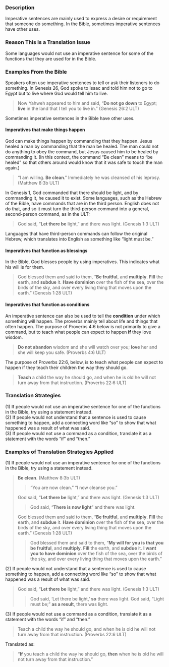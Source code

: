 ### Description

Imperative sentences are mainly used to express a desire or requirement that someone do something. In the Bible, sometimes imperative sentences have other uses.

### Reason This Is a Translation Issue

Some languages would not use an imperative sentence for some of the functions that they are used for in the Bible.

### Examples From the Bible

Speakers often use imperative sentences to tell or ask their listeners to do something. In Genesis 26, God spoke to Isaac and told him not to go to Egypt but to live where God would tell him to live.

> Now Yahweh appeared to him and said, “**Do not go down** to Egypt; **live** in the land that I tell you to live in.” (Genesis 26:2 ULT)

Sometimes imperative sentences in the Bible have other uses.

#### Imperatives that make things happen

God can make things happen by commanding that they happen. Jesus healed a man by commanding that the man be healed. The man could not do anything to obey the command, but Jesus caused him to be healed by commanding it. (In this context, the command “Be clean” means to “be healed” so that others around would know that it was safe to touch the man again.)

> “I am willing. **Be clean**.” Immediately he was cleansed of his leprosy. (Matthew 8:3b ULT)

In Genesis 1, God commanded that there should be light, and by commanding it, he caused it to exist. Some languages, such as the Hebrew of the Bible, have commands that are in the third person. English does not do that, and so it must turn the third-person command into a general, second-person command, as in the ULT:

> God said, “**Let there be** light,” and there was light. (Genesis 1:3 ULT)

Languages that have third-person commands can follow the original Hebrew, which translates into English as something like “light must be.”

#### Imperatives that function as blessings

In the Bible, God blesses people by using imperatives. This indicates what his will is for them.

> God blessed them and said to them, “**Be fruitful**, and **multiply**. **Fill** the earth, and **subdue** it. **Have dominion** over the fish of the sea, over the birds of the sky, and over every living thing that moves upon the earth.” (Genesis 1:28 ULT)

#### Imperatives that function as conditions

An imperative sentence can also be used to tell the **condition** under which something will happen. The proverbs mainly tell about life and things that often happen. The purpose of Proverbs 4:6 below is not primarily to give a command, but to teach what people can expect to happen **if** they love wisdom.

> **Do not abandon** wisdom and she will watch over you;
> **love** her and she will keep you safe. (Proverbs 4:6 ULT)

The purpose of Proverbs 22:6, below, is to teach what people can expect to happen if they teach their children the way they should go.

> **Teach** a child the way he should go,
> and when he is old he will not turn away from that instruction. (Proverbs 22:6 ULT)

### Translation Strategies

(1) If people would not use an imperative sentence for one of the functions in the Bible, try using a statement instead.<br>
(2) If people would not understand that a sentence is used to cause something to happen, add a connecting word like “so” to show that what happened was a result of what was said.<br>
(3) If people would not use a command as a condition, translate it as a statement with the words “if” and “then.”

### Examples of Translation Strategies Applied

(1) If people would not use an imperative sentence for one of the functions in the Bible, try using a statement instead.

> **Be clean**. (Matthew 8:3b ULT)
>
> > “You are now clean.”
> > “I now cleanse you.”
>
> God said, “**Let there be** light,” and there was light. (Genesis 1:3 ULT)
>
> > God said, “**There is now light**” and there was light.
>
> God blessed them and said to them, “**Be fruitful**, and **multiply**. **Fill** the earth, and **subdue** it. **Have dominion** over the fish of the sea, over the birds of the sky, and over every living thing that moves upon the earth.” (Genesis 1:28 ULT)
>
> > God blessed them and said to them, “**My will for you is that you be fruitful**, and **multiply**. **Fill** the earth, and **subdue** it. **I want you to have dominion** over the fish of the sea, over the birds of the sky, and over every living thing that moves upon the earth.”

(2) If people would not understand that a sentence is used to cause something to happen, add a connecting word like “so” to show that what happened was a result of what was said.

> God said, “**Let there be** light,” and there was light. (Genesis 1:3 ULT)
>
> > God said, ‘Let there be light,’ **so** there was light.
> > God said, “Light must be;” **as a result**, there was light.

(3) If people would not use a command as a condition, translate it as a statement with the words “if” and “then.”

> Teach a child the way he should go, and when he is old he will not turn away from that instruction. (Proverbs 22:6 ULT)

Translated as:

> “**If** you teach a child the way he should go,
> **then** when he is old he will not turn away from that instruction.”

